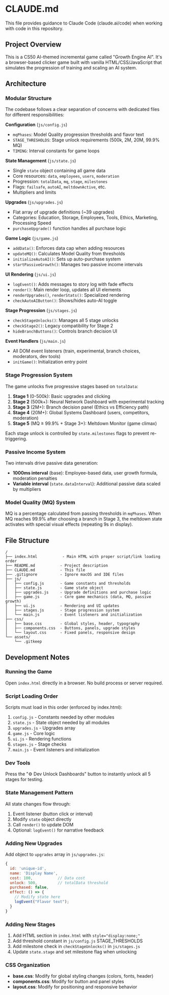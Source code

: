 # CLAUDE.md

This file provides guidance to Claude Code (claude.ai/code) when working with code in this repository.

## Project Overview

This is a CS50 AI-themed incremental game called "Growth Engine AI". It's a browser-based clicker game built with vanilla HTML/CSS/JavaScript that simulates the progression of training and scaling an AI system.

## Architecture

### Modular Structure
The codebase follows a clear separation of concerns with dedicated files for different responsibilities:

**Configuration** (`js/config.js`)
- `mqPhases`: Model Quality progression thresholds and flavor text
- `STAGE_THRESHOLDS`: Stage unlock requirements (500k, 2M, 20M, 99.9% MQ)
- `TIMING`: Interval constants for game loops

**State Management** (`js/state.js`)
- Single `state` object containing all game data
- Core resources: `data`, `employees`, `users`, `moderation`
- Progression: `totalData`, `mq`, `stage`, `milestones`
- Flags: `failsafe`, `autoAI`, `meltdownActive`, etc.
- Multipliers and limits

**Upgrades** (`js/upgrades.js`)
- Flat array of upgrade definitions (~39 upgrades)
- Categories: Education, Storage, Employees, Tools, Ethics, Marketing, Processing Speed
- `purchaseUpgrade()` function handles all purchase logic

**Game Logic** (`js/game.js`)
- `addData()`: Enforces data cap when adding resources
- `updateMQ()`: Calculates Model Quality from thresholds
- `initializeAutoAI()`: Sets up auto-purchase system
- `startPassiveGrowth()`: Manages two passive income intervals

**UI Rendering** (`js/ui.js`)
- `logEvent()`: Adds messages to story log with fade effects
- `render()`: Main render loop, updates all UI elements
- `renderUpgrades()`, `renderStats()`: Specialized rendering
- `checkAutoAIButton()`: Shows/hides auto-AI toggle

**Stage Progression** (`js/stages.js`)
- `checkStageUnlocks()`: Manages all 5 stage unlocks
- `checkStage2()`: Legacy compatibility for Stage 2
- `hideBranchButtons()`: Controls branch decision UI

**Event Handlers** (`js/main.js`)
- All DOM event listeners (train, experimental, branch choices, moderators, dev tools)
- `initGame()`: Initialization entry point

### Stage Progression System
The game unlocks five progressive stages based on `totalData`:
1. **Stage 1** (0-500k): Basic upgrades and clicking
2. **Stage 2** (500k+): Neural Network Dashboard with experimental tracking
3. **Stage 3** (2M+): Branch decision panel (Ethics vs Efficiency path)
4. **Stage 4** (20M+): Global Systems Dashboard (users, competitors, moderation)
5. **Stage 5** (MQ ≥ 99.9% + Stage 3+): Meltdown Monitor (game climax)

Each stage unlock is controlled by `state.milestones` flags to prevent re-triggering.

### Passive Income System
Two intervals drive passive data generation:
- **1000ms interval** (base): Employee-based data, user growth formula, moderation penalties
- **Variable interval** (`state.dataInterval`): Additional passive data scaled by multipliers

### Model Quality (MQ) System
MQ is a percentage calculated from passing thresholds in `mqPhases`. When MQ reaches 99.9% after choosing a branch in Stage 3, the meltdown state activates with special visual effects (repeating 9s in display).

## File Structure

```
/
├── index.html           - Main HTML with proper script/link loading order
├── README.md           - Project description
├── CLAUDE.md           - This file
├── .gitignore          - Ignore macOS and IDE files
├── js/
│   ├── config.js       - Game constants and thresholds
│   ├── state.js        - Game state object
│   ├── upgrades.js     - Upgrade definitions and purchase logic
│   ├── game.js         - Core game mechanics (data, MQ, passive growth)
│   ├── ui.js           - Rendering and UI updates
│   ├── stages.js       - Stage progression system
│   └── main.js         - Event listeners and initialization
├── css/
│   ├── base.css        - Global styles, header, typography
│   ├── components.css  - Buttons, panels, upgrade styles
│   └── layout.css      - Fixed panels, responsive design
└── assets/
    └── .gitkeep
```

## Development Notes

### Running the Game
Open `index.html` directly in a browser. No build process or server required.

### Script Loading Order
Scripts must load in this order (enforced by index.html):
1. `config.js` - Constants needed by other modules
2. `state.js` - State object needed by all modules
3. `upgrades.js` - Upgrades array
4. `game.js` - Core logic
5. `ui.js` - Rendering functions
6. `stages.js` - Stage checks
7. `main.js` - Event listeners and initialization

### Dev Tools
Press the "⚙ Dev Unlock Dashboards" button to instantly unlock all 5 stages for testing.

### State Management Pattern
All state changes flow through:
1. Event listener (button click or interval)
2. Modify `state` object directly
3. Call `render()` to update DOM
4. Optional: `logEvent()` for narrative feedback

### Adding New Upgrades
Add object to `upgrades` array in `js/upgrades.js`:
```javascript
{
  id: 'unique-id',
  name: 'Display Name',
  cost: 100,           // Data cost
  unlock: 500,         // totalData threshold
  purchased: false,
  effect: () => {
    // Modify state here
    logEvent("Flavor text");
  }
}
```

### Adding New Stages
1. Add HTML section in `index.html` with `style="display:none;"`
2. Add threshold constant in `js/config.js` STAGE_THRESHOLDS
3. Add milestone check in `checkStageUnlocks()` in `js/stages.js`
4. Update `state.stage` and set milestone flag when unlocking

### CSS Organization
- **base.css**: Modify for global styling changes (colors, fonts, header)
- **components.css**: Modify for button and panel styles
- **layout.css**: Modify for positioning and responsive behavior
